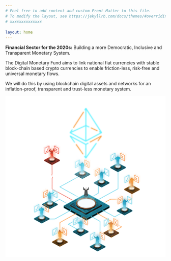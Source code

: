 ```yaml
---
# Feel free to add content and custom Front Matter to this file.
# To modify the layout, see https://jekyllrb.com/docs/themes/#overriding-theme-defaults
# xxxxxxxxxxxxxx

layout: home
---
```


**Financial Sector for the 2020s:** Building a more Democratic, Inclusive and Transparent Monetary System.

The Digital Monetary Fund aims to link national fiat currencies with stable block-chain based crypto currencies to enable friction-less, risk-free and universal monetary flows.

We will do this by using blockchain digital assets and networks for an inflation-proof, transparent and trust-less monetary system.

![DAO](/assets/dao-2.png)
